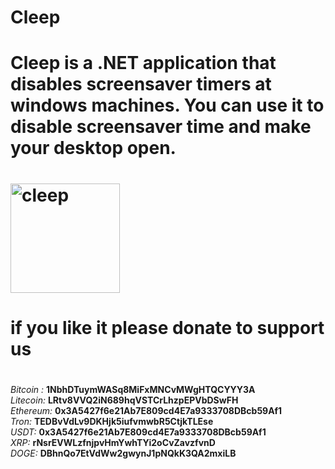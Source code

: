 # Cleep
# Cleep is a .NET application that disables screensaver timers at windows machines. You can use it to disable screensaver time and make your desktop open.
#
# <img width="175" alt="cleep" src="https://user-images.githubusercontent.com/34473125/203241980-62d635b7-4d62-49d4-86fd-b0a9976814fb.png">
#
#
# if you like it please donate to support us
#
*Bitcoin :* **1NbhDTuymWASq8MiFxMNCvMWgHTQCYYY3A**<br/>
*Litecoin:* **LRtv8VVQ2iN689hqVSTCrLhzpEPVbDSwFH**<br/>
*Ethereum:* **0x3A5427f6e21Ab7E809cd4E7a9333708DBcb59Af1**<br/>
*Tron:* **TEDBvVdLv9DKHjk5iufvmwbR5CtjkTLEse**<br/>
*USDT:* **0x3A5427f6e21Ab7E809cd4E7a9333708DBcb59Af1**<br/>
*XRP:* **rNsrEVWLzfnjpvHmYwhTYi2oCvZavzfvnD**<br/>
*DOGE:* **DBhnQo7EtVdWw2gwynJ1pNQkK3QA2mxiLB**<br/>





